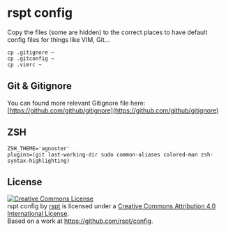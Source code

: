 # rspt config

Copy the files (some are hidden) to the correct places to have default config files for things like VIM, Git...

```
cp .gitignore ~
cp .gitconfig ~
cp .vimrc ~
```

## Git & Gitignore
You can found more relevant Gitignore file here: [https://github.com/github/gitignore](https://github.com/github/gitignore)

## ZSH
```
ZSH_THEME='agnoster'
plugins=(git last-working-dir sudo common-aliases colored-man zsh-syntax-highlighting)
```


## License

<a rel="license" href="http://creativecommons.org/licenses/by/4.0/"><img alt="Creative Commons License" style="border-width:0" src="https://i.creativecommons.org/l/by/4.0/88x31.png" /></a><br /><span xmlns:dct="http://purl.org/dc/terms/" href="http://purl.org/dc/dcmitype/Text" property="dct:title" rel="dct:type">rspt config</span> by <a xmlns:cc="http://creativecommons.org/ns#" href="https://rspt.io" property="cc:attributionName" rel="cc:attributionURL">rspt</a> is licensed under a <a rel="license" href="http://creativecommons.org/licenses/by/4.0/">Creative Commons Attribution 4.0 International License</a>.<br />Based on a work at <a xmlns:dct="http://purl.org/dc/terms/" href="https://github.com/rspt/config" rel="dct:source">https://github.com/rspt/config</a>.
